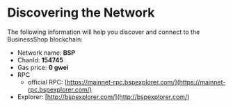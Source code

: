 # Discovering the Network



The following information will help you discover and connect to the BusinessShop blockchain:  &#x20;

* Network name: **BSP**
* ChanId: **154745**
* Gas price: **0 gwei**
* RPC
  * official RPC: [https://mainnet-rpc.bspexplorer.com/](https://mainnet-rpc.bspexplorer.com/)
* Explorer: [http://bspexplorer.com/](http://bspexplorer.com/)

